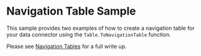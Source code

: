 ﻿# Navigation Table Sample
This sample provides two examples of how to create a navigation table for your data connector using the `Table.ToNavigationTable` function.

Please see [Navigation Tables](../../docs/nav-tables.md) for a full write up.